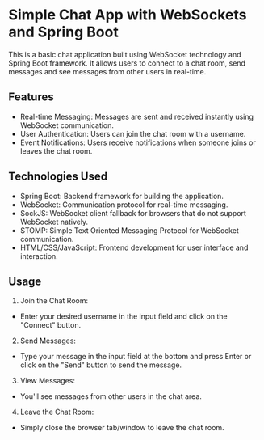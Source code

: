 # Simple Chat App with WebSockets and Spring Boot
This is a basic chat application built using WebSocket technology and Spring Boot framework. It allows users to connect to a chat room, send messages and see messages from other users in real-time.

## Features
- Real-time Messaging: Messages are sent and received instantly using WebSocket communication.
- User Authentication: Users can join the chat room with a username.
- Event Notifications: Users receive notifications when someone joins or leaves the chat room.

## Technologies Used
- Spring Boot: Backend framework for building the application.
- WebSocket: Communication protocol for real-time messaging.
- SockJS: WebSocket client fallback for browsers that do not support WebSocket natively.
- STOMP: Simple Text Oriented Messaging Protocol for WebSocket communication.
- HTML/CSS/JavaScript: Frontend development for user interface and interaction.

## Usage
1. Join the Chat Room:
- Enter your desired username in the input field and click on the "Connect" button.
2. Send Messages:
- Type your message in the input field at the bottom and press Enter or click on the "Send" button to send the message.
3. View Messages:
- You'll see messages from other users in the chat area.
4. Leave the Chat Room:
- Simply close the browser tab/window to leave the chat room.

